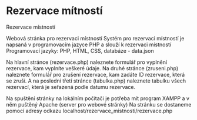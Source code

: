 # Rezervace mítností
Rezervace místností

Webová stránka pro rezervaci místností
Systém pro rezervaci místností je napsaná v programovacím jazyce PHP a slouží k rezervaci místností
Programovací jazyky: PHP, HTML, CSS, databáze - data.json

Na hlavní stránce (rezervace.php) naleznete formulář pro vyplnění rezervace, kam vyplníte veškeré údaje.
Na druhé stránce (zruseni.php) naleznete formulář pro zrušení rezervace, kam zadáte ID rezervace, která se zruší.
A na poslední třetí stránce (tabulka.php) naleznete tabulku všech rezervací, která je seřazená podle datumu rezervace.

Na spuštění stránky na lokálním počítači je potřeba mít program XAMPP a v něm puštěný Apache (server pro webové stránky)
Na stránku se dostaneme pomocí adresy odkazu localhost/rezervace_mistnosti/rezervace.php
